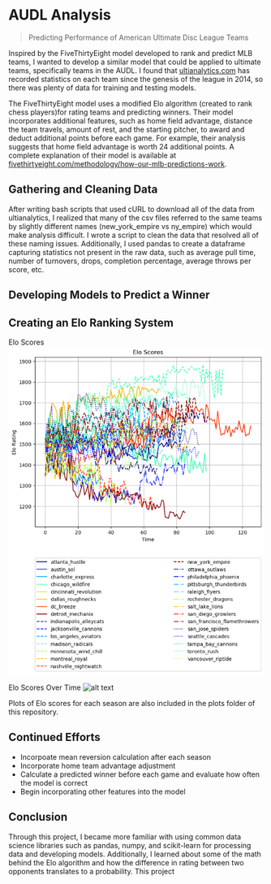 # AUDL Analysis
> Predicting Performance of American Ultimate Disc League Teams

Inspired by the FiveThirtyEight model developed to rank and predict MLB teams,
I wanted to develop a similar model that could be applied to ultimate teams,
specifically teams in the AUDL. I found that
[ultianalytics.com](www.ultianalytics.com) has recorded
statistics on each team since the genesis of the league in 2014, so there was
plenty of data for training and testing models.

The FiveThirtyEight model uses a modified Elo algorithm (created to rank chess
players)for rating teams and predicting winners. Their model incorporates
additional features, such as home field advantage, distance the team travels,
amount of rest, and the starting pitcher, to award and deduct additional points
before each game. For example, their analysis suggests that home field
advantage is worth 24 additional points. A complete explanation of their model
is available at
[fivethirtyeight.com/methodology/how-our-mlb-predictions-work](fivethirtyeight.com/methodology/how-our-mlb-predictions-work).

## Gathering and Cleaning Data
After writing bash scripts that used cURL to download all of the data from
ultianalytics, I realized that many of the csv files referred to the same teams
by slightly different names (new_york_empire vs ny_empire) which would make
analysis difficult. I wrote a script to clean the data that resolved all of
these naming issues. Additionally, I used pandas to create a dataframe capturing
statistics not present in the raw data, such as average pull time, number of
turnovers, drops, completion percentage, average throws per score, etc.

## Developing Models to Predict a Winner

## Creating an Elo Ranking System
Elo Scores
![alt text](https://github.com/tewidis/AUDL-Analysis/blob/master/plots/elo_scores.png
"Elo Scores")

Elo Scores Over Time
![alt
text](https://github.com/tewidis/AUDL-Analysis/blob/master/plots/elo_scores_over_time.png
"Elo Scores Over Time")

Plots of Elo scores for each season are also included in the plots folder of
this repository.

## Continued Efforts
* Incorpoate mean reversion calculation after each season
* Incorporate home team advantage adjustment
* Calculate a predicted winner before each game and evaluate how often the
  model is correct
* Begin incorporating other features into the model

## Conclusion
Through this project, I became more familiar with using common data science
libraries such as pandas, numpy, and scikit-learn for processing data and
developing models. Additionally, I learned about some of the math behind the
Elo algorithm and how the difference in rating between two opponents translates
to a probability. This project

